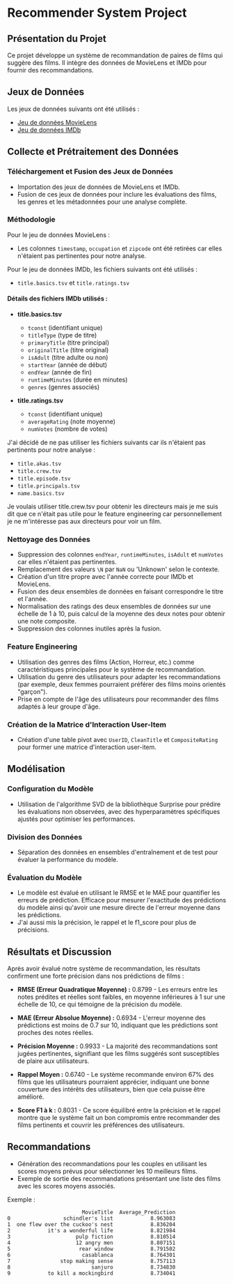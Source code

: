 # Recommender System Project

## Présentation du Projet
Ce projet développe un système de recommandation de paires de films qui suggère des films. 
Il intègre des données de MovieLens et IMDb pour fournir des recommandations.

## Jeux de Données
Les jeux de données suivants ont été utilisés :
- [Jeu de données MovieLens](https://grouplens.org/datasets/movielens/)
- [Jeu de données IMDb](https://datasets.imdbws.com/)

## Collecte et Prétraitement des Données

### Téléchargement et Fusion des Jeux de Données
- Importation des jeux de données de MovieLens et IMDb.
- Fusion de ces jeux de données pour inclure les évaluations des films, les genres et les métadonnées pour une analyse complète.

### Méthodologie
Pour le jeu de données MovieLens :
- Les colonnes `timestamp`, `occupation` et `zipcode` ont été retirées car elles n'étaient pas pertinentes pour notre analyse.

Pour le jeu de données IMDb, les fichiers suivants ont été utilisés :
- `title.basics.tsv` et `title.ratings.tsv`

#### Détails des fichiers IMDb utilisés :
- **title.basics.tsv**
    - `tconst` (identifiant unique)
    - `titleType` (type de titre)
    - `primaryTitle` (titre principal)
    - `originalTitle` (titre original)
    - `isAdult` (titre adulte ou non)
    - `startYear` (année de début)
    - `endYear` (année de fin)
    - `runtimeMinutes` (durée en minutes)
    - `genres` (genres associés)

- **title.ratings.tsv**
    - `tconst` (identifiant unique)
    - `averageRating` (note moyenne)
    - `numVotes` (nombre de votes)

J'ai décidé de ne pas utiliser les fichiers suivants car ils n'étaient pas pertinents pour notre analyse :
- `title.akas.tsv`
- `title.crew.tsv`
- `title.episode.tsv`
- `title.principals.tsv`
- `name.basics.tsv`

Je voulais utiliser title.crew.tsv pour obtenir les directeurs mais je me suis dit que ce n'était pas utile pour le feature engineering car personnellement je ne m'intéresse pas aux directeurs pour voir un film.

### Nettoyage des Données
- Suppression des colonnes `endYear`, `runtimeMinutes`, `isAdult` et `numVotes` car elles n'étaient pas pertinentes.
- Remplacement des valeurs `\N` par `NaN` ou 'Unknown' selon le contexte.
- Création d'un titre propre avec l'année correcte pour IMDb et MovieLens.
- Fusion des deux ensembles de données en faisant correspondre le titre et l'année.
- Normalisation des ratings des deux ensembles de données sur une échelle de 1 à 10, puis calcul de la moyenne des deux notes pour obtenir une note composite.
- Suppression des colonnes inutiles après la fusion.

### Feature Engineering
- Utilisation des genres des films (Action, Horreur, etc.) comme caractéristiques principales pour le système de recommandation.
- Utilisation du genre des utilisateurs pour adapter les recommandations (par exemple, deux femmes pourraient préférer des films moins orientés "garçon").
- Prise en compte de l'âge des utilisateurs pour recommander des films adaptés à leur groupe d'âge.

### Création de la Matrice d'Interaction User-Item
- Création d'une table pivot avec `UserID`, `CleanTitle` et `CompositeRating` pour former une matrice d'interaction user-item.

## Modélisation
### Configuration du Modèle
- Utilisation de l'algorithme SVD de la bibliothèque Surprise pour prédire les évaluations non observées, avec des hyperparamètres spécifiques ajustés pour optimiser les performances.

### Division des Données
- Séparation des données en ensembles d'entraînement et de test pour évaluer la performance du modèle.

### Évaluation du Modèle
- Le modèle est évalué en utilisant le RMSE et le MAE pour quantifier les erreurs de prédiction. Efficace pour mesurer l'exactitude des prédictions du modèle ainsi qu'avoir une mesure directe de l'erreur moyenne dans les prédictions.
- J'ai aussi mis la précision, le rappel et le f1_score pour plus de précisions.

## Résultats et Discussion

Après avoir évalué notre système de recommandation, les résultats confirment une forte précision dans nos prédictions de films :

- **RMSE (Erreur Quadratique Moyenne) :** 0.8799 - Les erreurs entre les notes prédites et réelles sont faibles, en moyenne inférieures à 1 sur une échelle de 10, ce qui témoigne de la précision du modèle.

- **MAE (Erreur Absolue Moyenne) :** 0.6934 - L'erreur moyenne des prédictions est moins de 0.7 sur 10, indiquant que les prédictions sont proches des notes réelles.

- **Précision Moyenne :** 0.9933 - La majorité des recommandations sont jugées pertinentes, signifiant que les films suggérés sont susceptibles de plaire aux utilisateurs.

- **Rappel Moyen :** 0.6740 - Le système recommande environ 67% des films que les utilisateurs pourraient apprécier, indiquant une bonne couverture des intérêts des utilisateurs, bien que cela puisse être amélioré.

- **Score F1 à k :** 0.8031 - Ce score équilibré entre la précision et le rappel montre que le système fait un bon compromis entre recommander des films pertinents et couvrir les préférences des utilisateurs.

## Recommandations
- Génération des recommandations pour les couples en utilisant les scores moyens prévus pour sélectionner les 10 meilleurs films.
- Exemple de sortie des recommandations présentant une liste des films avec les scores moyens associés.

Exemple :
```
                        MovieTitle  Average_Prediction
0                 schindler's list            8.963083
1  one flew over the cuckoo's nest            8.836204
2            it's a wonderful life            8.821984
3                     pulp fiction            8.810514
4                     12 angry men            8.807151
5                      rear window            8.791502
6                       casablanca            8.764301
7                stop making sense            8.757113
8                          sanjuro            8.734830
9            to kill a mockingbird            8.734041
```